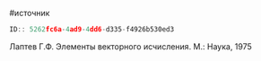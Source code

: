 #источник

```javascript
ID:: 5262fc6a-4ad9-4dd6-d335-f4926b530ed3
```

Лаптев Г.Ф. Элементы векторного исчисления. М.: Наука, 1975